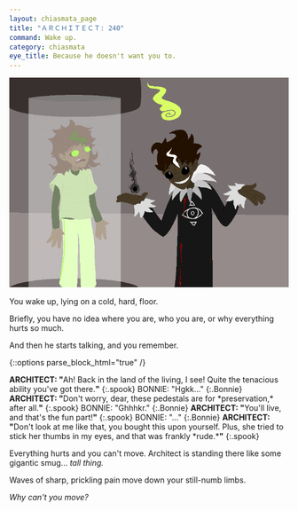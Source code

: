 ```yaml
---
layout: chiasmata_page
title: "ＡＲＣＨＩＴＥＣＴ: 240"
command: Wake up.
category: chiasmata
eye_title: Because he doesn't want you to.
---
```


![240](/chiasmata/images/narrative/238.png)

You wake up, lying on a cold, hard, floor.

Briefly, you have no idea where you are, who you are, or why everything hurts so much.

And then he starts talking, and you remember.

{::options parse_block_html="true" /}
<div class="dialogue">
<b>ARCHITECT: "</b>Ah! Back in the land of the living, I see! Quite the tenacious ability you've got there.<b>"</b> 
{:.spook}
BONNIE: "Hgkk..." 
{:.Bonnie}
<b>ARCHITECT: "</b>Don't worry, dear, these pedestals are for *preservation,* after all.<b>"</b> 
{:.spook}
BONNIE: "Ghhhkr." 
{:.Bonnie}
<b>ARCHITECT: "</b>You'll live, and that's the fun part!<b>"</b> 
{:.spook}
BONNIE: "..." 
{:.Bonnie}
<b>ARCHITECT: "</b>Don't look at me like that, you bought this upon yourself. Plus, she tried to stick her thumbs in my eyes, and that was frankly *rude.*<b>"</b> 
{:.spook}
</div>

Everything hurts and you can't move. Architect is standing there like some gigantic smug... *tall thing.*

Waves of sharp, prickling pain move down your still-numb limbs.

*Why can't you move?*
